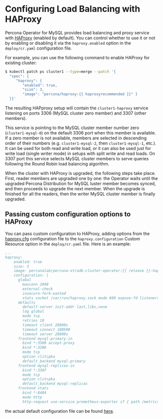 # Configuring Load Balancing with HAProxy

Percona Operator for MySQL provides load balancing and proxy service with
[HAProxy](https://haproxy.org) (enabled by default).
You can control whether to use it or not by enabling or disabling it via the
`haproxy.enabled` option in the `deploy/cr.yaml` configuration file.

For example, you can use the following command to enable HAProxy for existing
cluster:

```bash
$ kubectl patch ps cluster1 --type=merge --patch '{
  "spec": {
     "haproxy": {
        "enabled": true,
        "size": 3,
        "image": "percona/haproxy:{{ haproxyrecommended }}" }
  }}'
```

The resulting HAPproxy setup will contain the `cluster1-haproxy` service
listening on ports 3306 (MySQL cluster zero member) and 3307 (other members).

This service is pointing to the MySQL cluster member number zero
(`cluster1-mysql-0`) on the default 3306 port when this member is available. If
a zero member is not available, members are selected in descending order of
their numbers (e.g. `cluster1-mysql-2`, then `cluster1-mysql-1`, etc.). It can
be used for both read and write load, or it can also be used just for write load
(single writer mode) in setups with split write and read loads. On 3307 port
this service selects MySQL cluster members to serve queries following the Round
Robin load balancing algorithm. 

When the cluster with HAProxy is upgraded, the following steps
take place. First, reader members are upgraded one by one: the Operator waits
until the upgraded Percona Distribution for MySQL luster member becomes synced,
and then proceeds to upgrade the next member. When the upgrade is finished for
all the readers, then the writer MySQL cluster member is finally upgraded.

## Passing custom configuration options to HAProxy

You can pass custom configuration to HAProxy, adding options from the
[haproxy.cfg](https://www.haproxy.com/blog/the-four-essential-sections-of-an-haproxy-configuration/)
configuration file to the  `haproxy.configuration` Custom Resource option in
the `deploy/cr.yaml` file. Here is an example:

```yaml
...
haproxy:
    enabled: true
    size: 3
    image: perconalab/percona-xtradb-cluster-operator:{{ release }}-haproxy
    configuration: |
      global
        maxconn 2048
        external-check
        insecure-fork-wanted
        stats socket /var/run/haproxy.sock mode 600 expose-fd listeners level admin
      defaults
        default-server init-addr last,libc,none
        log global
        mode tcp
        retries 10
        timeout client 28800s
        timeout connect 100500
        timeout server 28800s
      frontend mysql-primary-in
        bind *:3309 accept-proxy
        bind *:3306
        mode tcp
        option clitcpka
        default_backend mysql-primary
      frontend mysql-replicas-in
        bind *:3307
        mode tcp
        option clitcpka
        default_backend mysql-replicas
      frontend stats
        bind *:8404
        mode http
        http-request use-service prometheus-exporter if { path /metrics }
```

the actual default configuration file can be found [here](https://github.com/percona/percona-server-mysql-operator/blob/main/build/haproxy-global.cfg).

